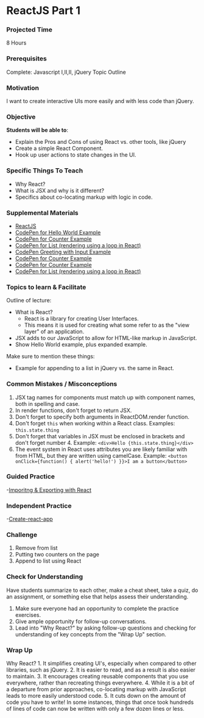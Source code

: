 # ReactJS Part 1

### Projected Time
8 Hours

### Prerequisites
Complete:
Javascript I,II,II,
jQuery Topic Outline

### Motivation
I want to create interactive UIs more easily and with less code than jQuery.

### Objective
**Students will be able to**:
- Explain the Pros and Cons of using React vs. other tools, like jQuery
- Create a simple React Component.
- Hook up user actions to state changes in the UI.

### Specific Things To Teach
- Why React?
- What is JSX and why is it different?
- Specifics about co-locating markup with logic in code.

### Supplemental Materials

- [ReactJS](https://facebook.github.io/react/index.html)
- [CodePen for Hello World Example](http://codepen.io/marcacyr/pen/NAyqgX)
- [CodePen for Counter Example](http://codepen.io/marcacyr/pen/rLJVqR)
- [CodePen for List (rendering using a loop in React)](http://codepen.io/marcacyr/pen/KrQpYb)
- [CodePen Greeting with Input Example](http://codepen.io/marcacyr/pen/bZLVbj)
- [CodePen for Counter Example](http://codepen.io/marcacyr/pen/rLJVqR)
- [CodePen for Counter Example](http://codepen.io/marcacyr/pen/rLJVqR)
- [CodePen for List (rendering using a loop in React)](http://codepen.io/marcacyr/pen/KrQpYb)

### Topics to learn & Facilitate 

Outline of lecture:
- What is React?
    - React is a library for creating User Interfaces.
    - This means it is used for creating what some refer to as the "view layer" of an application.
- JSX adds to our JavaScript to allow for HTML-like markup in JavaScript.
- Show Hello World example, plus expanded example.


Make sure to mention these things:
- Example for appending to a list in jQuery vs. the same in React.


### Common Mistakes / Misconceptions

1. JSX tag names for components must match up with component names, both in spelling and case.
2. In render functions, don't forget to return JSX.
3. Don't forget to specify both arguments in ReactDOM.render function.
4. Don't forget `this` when working within a React class. Examples: `this.state.thing`
5. Don't forget that variables in JSX must be enclosed in brackets and don't forget number 4. Example: `<div>Hello {this.state.thing}</div>`
6. The event system in React uses attributes you are likely familiar with from HTML, but they are written using camelCase. Example: `<button onClick={function() { alert('hello!') }}>I am a button</button>`


### Guided Practice
-[Imporitng & Exporting with React ](https://medium.com/@thejasonfile/a-simple-intro-to-javascript-imports-and-exports-389dd53c3fac)

### Independent Practice
-[Create-react-app](https://medium.com/in-the-weeds/learning-react-with-create-react-app-part-1-a12e1833fdc)

### Challenge

1. Remove from list
2. Putting two counters on the page
3. Append to list using React

### Check for Understanding

Have students summarize to each other, make a cheat sheet, take a quiz, do an assignment, or something else that helps assess their understanding.

1. Make sure everyone had an opportunity to complete the practice exercises.
2. Give ample opportunity for follow-up conversations.
3. Lead into "Why React?" by asking follow-up questions and checking for understanding of key concepts from the "Wrap Up" section.

### Wrap Up

Why React? 
    1. It simplifies creating UI's, especially when compared to other libraries, such as jQuery.
    2. It is easier to read, and as a result is also easier to maintain.
    3. It encourages creating reusable components that you use everywhere, rather than recreating things everywhere.
    4. While it is a bit of a departure from prior approaches, co-locating markup with JavaScript leads to more easily understood code.
    5. It cuts down on the amount of code you have to write! In some instances, things that once took hundreds of lines of code can now be written with only a few dozen lines or less.
